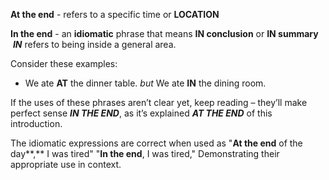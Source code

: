 
**At the end** - refers to a specific time or **LOCATION**

**In the end** - an **idiomatic** phrase that means **IN conclusion** or **IN summary**
 **_IN_** refers to being inside a general area.

Consider these examples:
- We ate **AT** the dinner table. _but_ We ate **IN** the dining room.

If the uses of these phrases aren’t clear yet, keep reading – they’ll make perfect sense **_IN THE END_**, as it’s explained **_AT THE END_** of this introduction.


The idiomatic expressions are correct when used as 
"**At the end** of the day**,** I was tired"
"**In the end**, I was tired," 
Demonstrating their appropriate use in context.